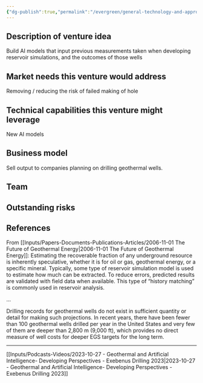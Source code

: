 ```yaml
---
{"dg-publish":true,"permalink":"/evergreen/general-technology-and-approaches/ai-to-predict-well-development-production/"}
---
```




## Description of venture idea
Build AI models that input previous measurements taken when developing reservoir simulations, and the outcomes of those wells

## Market needs this venture would address
Removing / reducing the risk of failed making of hole

## Technical capabilities this venture might leverage
New AI models

## Business model
Sell output to companies planning on drilling geothermal wells.


## Team


## Outstanding risks


## References

From [[Inputs/Papers-Documents-Publications-Articles/2006-11-01 The Future of Geothermal Energy\|2006-11-01 The Future of Geothermal Energy]]:
Estimating the recoverable fraction of any underground resource is inherently speculative, whether it is for oil or gas, geothermal energy, or a specific mineral. Typically, some type of reservoir simulation model is used to estimate how much can be extracted. To reduce errors, predicted results are validated with field data when available. This type of “history matching” is commonly used in reservoir analysis.

...

Drilling records for geothermal wells do not exist in sufficient quantity or detail for making such projections. In recent years, there have been fewer than 100 geothermal wells drilled per year in the United States and very few of them are deeper than 2,800 m (9,000 ft), which provides no direct measure of well costs for deeper EGS targets for the long term.


________________________

[[Inputs/Podcasts-Videos/2023-10-27 - Geothermal and Artificial Intelligence- Developing Perspectives - Exebenus Drilling 2023\|2023-10-27 - Geothermal and Artificial Intelligence- Developing Perspectives - Exebenus Drilling 2023]]